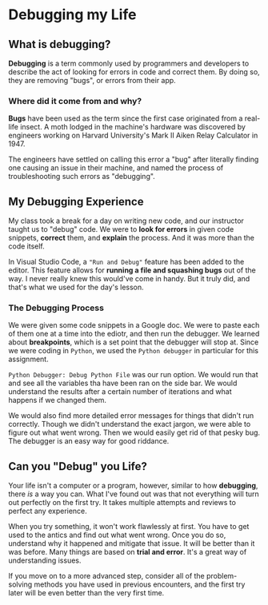 # Debugging my Life
## What is debugging?
**Debugging** is a term commonly used by programmers and developers to describe the act of looking for errors in code and correct them. By doing so, they are removing "bugs", or errors from their app. 

### Where did it come from and why?

**Bugs** have been used as the term since the first case originated from a real-life insect. A moth lodged in the machine's hardware was discovered by engineers working on Harvard University's Mark II Aiken Relay Calculator in 1947.

The engineers have settled on calling this error a "bug" after literally finding one causing an issue in their machine, and named the process of troubleshooting such errors as "debugging".

## My Debugging Experience
My class took a break for a day on writing new code, and our instructor taught us to "debug" code. We were to **look for errors** in given code snippets, **correct** them, and **explain** the process. And it was more than the code itself.

In Visual Studio Code, a `"Run and Debug"` feature has been added to the editor. This feature allows for **running a file and squashing bugs** out of the way. I never really knew this would've come in handy. But it truly did, and that's what we used for the day's lesson.


### The Debugging Process

We were given some code snippets in a Google doc. We were to paste each of them one at a time into the ediotr, and then run the debugger. We learned about **breakpoints**, which is a set point that the debugger will stop at. Since we were coding in `Python`, we used the `Python debugger` in particular for this assignment.

`Python Debugger: Debug Python File` was our run option. We would run that and see all the variables tha have been ran on the side bar. We would understand the results after a certain number of iterations and what happens if we changed them.

We would also find more detailed error messages for things that didn't run correctly. Though we didn't understand the exact jargon, we were able to figure out what went wrong. Then we would easily get rid of that pesky bug. The debugger is an easy way for good riddance.

## Can you "Debug" you Life?

Your life isn't a computer or a program, however, similar to how **debugging**, there *is* a way you can. What I've found out was that not everything will turn out perfectly on the first try. It takes multiple attempts and reviews to perfect any experience.

When you try something, it won't work flawlessly at first. You have to get used to the antics and find out what went wrong. Once you do so, understand why it happened and mitigate that issue. It will be better than it was before. Many things are based on **trial and error**. It's a great way of understanding issues.

If you move on to a more advanced step, consider all of the problem-solving methods you have used in previous encounters, and the first try later will be even better than the very first time.